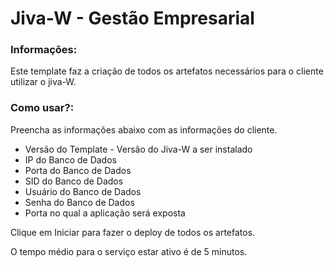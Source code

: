 # Jiva-W - Gestão Empresarial

### Informações:

 Este template faz a criação de todos os artefatos necessários para o cliente utilizar o jiva-W.
 
### Como usar?:

 Preencha as informações abaixo com as informações do cliente.

- Versão do Template - Versão do Jiva-W a ser instalado
- IP do Banco de Dados
- Porta do Banco de Dados
- SID do Banco de Dados
- Usuário do Banco de Dados
- Senha do Banco de Dados
- Porta no qual a aplicação será exposta

 Clique em Iniciar para fazer o deploy de todos os artefatos.

 O tempo médio para o serviço estar ativo é de 5 minutos. 